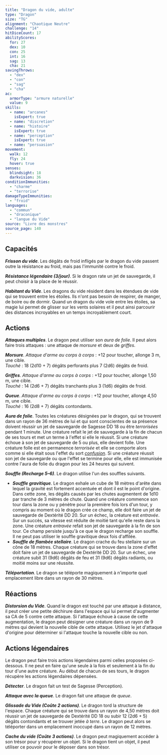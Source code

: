 ```yaml
---
title: "Dragon du vide, adulte"
type: "Dragon"
size: "TG"
alignment: "Chaotique Neutre"
challenge: "14"
hitDiceCount: 17
abilityScores:
  for: 27
  dex: 10
  con: 25
  int: 16
  sag: 13
  cha: 21
savingThrows:
  - "dex"
  - "con"
  - "sag"
  - "cha"
ac:
  armorType: "armure naturelle"
  value: 9
skills:
  - name: "arcanes"
    isExpert: true
  - name: "discretion"
  - name: "histoire"
    isExpert: true
  - name: "perception"
    isExpert: true
  - name: "persuasion"
movement:
  walk: 12
  fly: 24
  hover: true
senses:
  blindsight: 18
  darkvision: 36
conditionImmunities:
  - "charme"
  - "terrorise"
damageTypeImmunities:
  - "froid"
languages:
  - "commun"
  - "draconique"
  - "langue du Vide"
source: "Livre des monstres"
source_page: 140
---
```

## Capacités
_**Frisson du vide**_. Les dégâts de froid infligés par le dragon du vide passent outre la résistance au froid, mais pas l'immunité contre le froid.

_**Résistance légendaire (3/jour)**_. Si le dragon rate un jet de sauvegarde, il peut choisir à la place de le réussir.

_**Habitant du Vide**_. Les dragons du vide résident dans les étendues de vide qui se trouvent entre les étoiles. Ils n'ont pas besoin de respirer, de manger, de boire ou de dormir. Quand un dragon du vide vole entre les étoiles, sa magie lui permet de glisser sur les vents solaires et il peut ainsi parcourir des distances incroyables en un temps incroyablement court.

## Actions
_**Attaques multiples**_. Le dragon peut utiliser son _aura de folie_. Il peut alors faire trois attaques : une attaque de _morsure_ et deux de _griffes_.

_**Morsure**_. _Attaque d'arme au corps à corps_ : +12 pour toucher, allonge 3 m, une cible.  
_Touché_ : 18 (2d10 + 7) dégâts perforants plus 7 (2d6) dégâts de froid.

_**Griffes**_. _Attaque d'arme au corps à corps_ : +12 pour toucher, allonge 1,50 m, une cible.  
_Touché_ : 14 (2d6 + 7) dégâts tranchants plus 3 (1d6) dégâts de froid.

_**Queue**_. _Attaque d'arme au corps à corps_ : +12 pour toucher, allonge 4,50 m, une cible.  
_Touché_ : 16 (2d8 + 7) dégâts contondants.

_**Aura de folie**_. Toutes les créatures désignées par le dragon, qui se trouvent dans un rayon de 36 mètres de lui et qui sont conscientes de sa présence doivent réussir un jet de sauvegarde de Sagesse DD 18 ou être _terrorisées_ pendant 1 minute. Une créature refait le jet de sauvegarde à la fin de chacun de ses tours et met un terme à l'effet si elle le réussit. Si une créature échoue à son jet de sauvegarde de 5 ou plus, elle devient folle. Une créature folle est en permanence _terrorisée_ et elle se comporte alors comme si elle était sous l'effet du sort [_confusion_](/grimoire/confusion/). Si une créature réussit son jet de sauvegarde ou que l'effet se termine pour elle, elle est immunisée contre l'aura de folie du dragon pour les 24 heures qui suivent.

_**Souffle (Recharge 5–6)**_. Le dragon utilise l'un des souffles suivants.
* _**Souffle gravitique**_. Le dragon exhale un cube de 18 mètres d'arête dans lequel la gravité est fortement accentuée et dont il est le point d'origine. Dans cette zone, les dégâts causés par les chutes augmentent de 1d10 par tranche de 3 mètres de chute. Quand une créature commence son tour dans la zone ou y pénètre pour la première fois lors d'un tour, y compris au moment où le dragon crée ce champ, elle doit faire un jet de sauvegarde de Dextérité DD 20. Sur un échec, la créature est _entravée_. Sur un succès, sa vitesse est réduite de moitié tant qu'elle reste dans la zone. Une créature _entravée_ refait son jet de sauvegarde à la fin de son tour. Ce champ persiste jusqu'à ce que le dragon recharge son souffle. Il ne peut pas utiliser le souffle gravitique deux fois d'affilée.
* _**Souffle de flambée stellaire**_. Le dragon crache du feu stellaire sur un cône de 18 mètres. Chaque créature qui se trouve dans la zone d'effet doit faire un jet de sauvegarde de Dextérité DD 20. Sur un échec, une créature subit 31 (9d6) dégâts de feu et 31 (9d6) dégâts radiants, ou moitié moins sur une réussite.

_**Téléportation**_. Le dragon se téléporte magiquement à n'importe quel emplacement libre dans un rayon de 30 mètres.

## Réactions
_**Distorsion du Vide**_. Quand le dragon est touché par une attaque à distance, il peut créer une petite déchirure dans l'espace qui lui permet d'augmenter sa CA de 5 contre cette attaque. Si l'attaque échoue à cause de cette augmentation, le dragon peut désigner une créature dans un rayon de 9 mètres qui devient la nouvelle cible de cette attaque. Utilisez le jet d'attaque d'origine pour déterminer si l'attaque touche la nouvelle cible ou non.

## Actions légendaires
Le dragon peut faire trois actions légendaires parmi celles proposées ci-dessous. Il ne peut en faire qu'une seule à la fois et seulement à la fin du tour d'une autre créature. Au début de chacun de ses tours, le dragon récupère les actions légendaires dépensées.

_**Détecter**_. Le dragon fait un test de Sagesse (Perception).

_**Attaque avec la queue**_. Le dragon fait une attaque de _queue_.

_**Glissade du Vide (Coûte 2 actions)**_. Le dragon tord la structure de l'espace. Chaque créature qui se trouve dans un rayon de 4,50 mètres doit réussir un jet de sauvegarde de Dextérité DD 18 ou subir 12 (2d6 + 5) dégâts contondants et se trouver jetée _à terre_. Le dragon peut alors se téléporter dans un emplacement inoccupé dans un rayon de 12 mètres.

_**Cache du vide (Coûte 3 actions)**_. Le dragon peut magiquement accéder à son trésor pour y récupérer un objet. Si le dragon tient un objet, il peut utiliser ce pouvoir pour le déposer dans son trésor.
